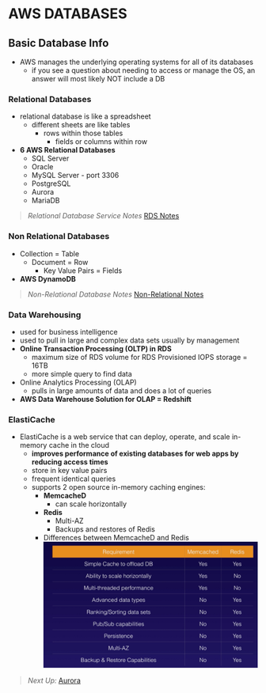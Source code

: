 # AWS DATABASES

## Basic Database Info

* AWS manages the underlying operating systems for all of its databases
  * if you see a question about needing to access or manage the OS, an answer will most likely NOT include a DB

### Relational Databases

* relational database is like a spreadsheet
  * different sheets are like tables
    * rows within those tables
      * fields or columns within row
* **6 AWS Relational Databases**
  * SQL Server
  * Oracle
  * MySQL Server - port 3306
  * PostgreSQL
  * Aurora
  * MariaDB

> *Relational Database Service Notes* [RDS Notes](./relational-database-services.md)

### Non Relational Databases

* Collection = Table
  * Document = Row
    * Key Value Pairs = Fields
* **AWS DynamoDB**

> *Non-Relational Database Notes* [Non-Relational Notes](./non-relational-database.md)

### Data Warehousing

* used for business intelligence
* used to pull in large and complex data sets usually by management
* **Online Transaction Processing (OLTP) in RDS**
  * maximum size of RDS volume for RDS Provisioned IOPS storage = 16TB
  * more simple query to find data
* Online Analytics Processing (OLAP)
  * pulls in large amounts of data and does a lot of queries
* **AWS Data Warehouse Solution for OLAP = Redshift**

### ElastiCache

* ElastiCache is a web service that can deploy, operate, and scale in-memory cache in the cloud
  * **improves performance of existing databases for web apps by reducing access times**
  * store in key value pairs
  * frequent identical queries
  * supports 2 open source in-memory caching engines:
    * **MemcacheD**
      * can scale horizontally
    * **Redis**
      * Multi-AZ
      * Backups and restores of Redis
    * Differences between MemcacheD and Redis
    ![ElastiCache Types](../images/elasticache-types.png)

> *Next Up:* [Aurora](./aurora.md)
